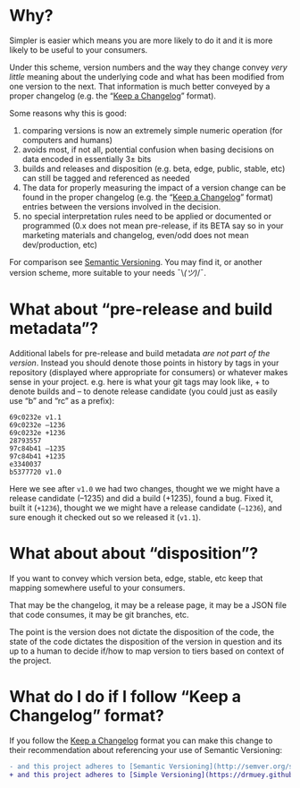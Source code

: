 # Why?

Simpler is easier which means you are more likely to do it and it is more likely to be useful to your consumers.

Under this scheme, version numbers and the way they change convey *very little* meaning about the underlying code and what has been modified from one version to the next. That information is much better conveyed by a proper changelog (e.g. the “[Keep a Changelog](http://keepachangelog.com/en/1.0.0/)” format).

Some reasons why this is good:

1. comparing versions is now an extremely simple numeric operation (for computers and humans)
2. avoids most, if not all, potential confusion when basing decisions on data encoded in essentially 3± bits
3. builds and releases and disposition (e.g. beta, edge, public, stable, etc) can still be tagged and referenced as needed
4. The data for properly measuring the impact of a version change can be found in the proper changelog (e.g. the “[Keep a Changelog](http://keepachangelog.com/en/1.0.0/)” format) entries between the versions involved in the decision.
5. no special interpretation rules need to be applied or documented or programmed (0.x does not mean pre-release, if its BETA say so in your marketing materials and changelog, even/odd does not mean dev/production, etc)

For comparison see [Semantic Versioning](http://semver.org/). You may find it, or another version scheme, more suitable to your needs ¯\\_(ツ)_/¯.

# What about “pre-release and build metadata”?

Additional labels for pre-release and build metadata *are not part of the version*. Instead you should denote those points in history by tags in your repository (displayed where appropriate for consumers) or whatever makes sense in your project. e.g. here is what your git tags may look like, + to denote builds and – to denote release candidate (you could just as easily use “b” and “rc” as a prefix):
```
69c0232e v1.1
69c0232e –1236
69c0232e +1236
28793557
97c84b41 –1235
97c84b41 +1235
e3340037 
b5377720 v1.0
```

Here we see after `v1.0` we had two changes, thought we we might have a release candidate (–1235) and did a build (+1235), found a bug. Fixed it, built it (`+1236`), thought we we might have a release candidate (`–1236`), and sure enough it checked out so we released it (`v1.1`).

# What about about “disposition”?

If you want to convey which version beta, edge, stable, etc keep that mapping somewhere useful to your consumers.

That may be the changelog, it may be a release page, it may be a JSON file that code consumes, it may be git branches, etc.

The point is the version does not dictate the disposition of the code, the state of the code dictates the disposition of the version in question and its up to a human to decide if/how to map version to tiers based on context of the project.

# What do I do if I follow “Keep a Changelog” format?

If you follow the [Keep a Changelog](http://keepachangelog.com/en/1.0.0/) format you can make this change to their recommendation about referencing your use of Semantic Versioning:

```diff
- and this project adheres to [Semantic Versioning](http://semver.org/spec/v2.0.0.html).
+ and this project adheres to [Simple Versioning](https://drmuey.github.io/simver/).
```
